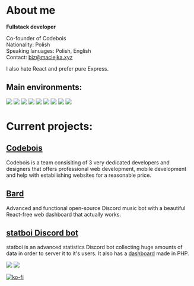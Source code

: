 # About me
**Fullstack developer**

Co-founder of Codebois<br>
Nationality: Polish<br>
Speaking lanuages: Polish, English<br>
Contact: biz@maciejka.xyz<br>

I also hate React and prefer pure Express.
## Main environments:
![](https://img.shields.io/badge/JavaScript-F7DF1E.svg?style=for-the-badge&logo=JavaScript&logoColor=black) ![](https://img.shields.io/badge/Node.js-339933.svg?style=for-the-badge&logo=nodedotjs&logoColor=white) ![](https://img.shields.io/badge/Express-000000.svg?style=for-the-badge&logo=Express&logoColor=white) ![](https://img.shields.io/badge/Electron-47848F.svg?style=for-the-badge&logo=Electron&logoColor=white) ![](https://img.shields.io/badge/.NET-512BD4.svg?style=for-the-badge&logo=dotnet&logoColor=white) ![](https://img.shields.io/badge/XAML-0C54C2.svg?style=for-the-badge&logo=XAML&logoColor=white) ![](https://img.shields.io/badge/Python-3776AB.svg?style=for-the-badge&logo=Python&logoColor=white) ![](https://img.shields.io/badge/Flask-000000.svg?style=for-the-badge&logo=Flask&logoColor=white) ![](https://img.shields.io/badge/PHP-777BB4.svg?style=for-the-badge&logo=PHP&logoColor=white)

# Current projects:

## [Codebois](https://codebois.dev/)
Codebois is a team consisiting of 3 very dedicated developers and designers that offers professional web development, mobile development and help with estabilishing websites for a reasonable price.

## [Bard](https://github.com/codebois-dev/bard)
Advanced and functional open-source Discord music bot with a beautiful React-free web dashboard that actually works.

## [statboi Discord bot](https://statboi.xyz/)
statboi is an advanced statistics Discord bot collecting huge amounts of data in order to server it to it's users. It also has a [dashboard](https://dash.statboi.xyz/) made in PHP.

![](https://github-readme-stats.vercel.app/api?username=MaciejkaG&show_icons=true&theme=transparent) ![](https://github-readme-stats.vercel.app/api/top-langs/?username=MaciejkaG&layout=donut&theme=transparent)

[![ko-fi](https://ko-fi.com/img/githubbutton_sm.svg)](https://ko-fi.com/Z8Z8OQF2R)

